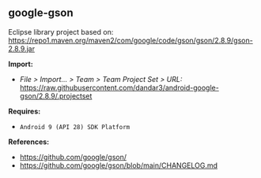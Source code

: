 ## google-gson

Eclipse library project based on:<br/>
https://repo1.maven.org/maven2/com/google/code/gson/gson/2.8.9/gson-2.8.9.jar

**Import:**
- _File > Import... > Team > Team Project Set > URL:_<br/>
  https://raw.githubusercontent.com/dandar3/android-google-gson/2.8.9/.projectset

**Requires:**
- `Android 9 (API 28) SDK Platform`

**References:**
- https://github.com/google/gson/
- https://github.com/google/gson/blob/main/CHANGELOG.md